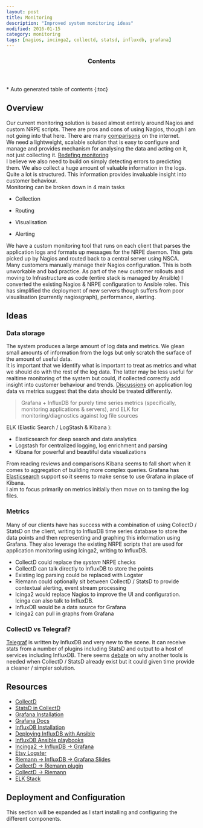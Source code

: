 ```yaml
---
layout: post
title: Monitoring
description: "Improved system monitoring ideas"
modified: 2016-01-15
category: monitoring
tags: [nagios, incinga2, collectd, statsd, influxdb, grafana]
---
```


<section id="table-of-contents" class="toc">
  <header>
    <h3>Contents</h3>
  </header>
<div id="drawer" markdown="1">
*  Auto generated table of contents
{:toc}
</div>
</section><!-- /#table-of-contents -->


## Overview

Our current monitoring solution is based almost entirely around Nagios and custom NRPE scripts.
There are pros and cons of using Nagios, though I am not going into that here. There are many [comparisons](http://phillbarber.blogspot.co.uk/2015/03/nagios-vs-sensu-vs-icinga2.html)
on the internet.
<br/>
We need a lightweight, scalable solution that is easy to configure and manage and provides mechanism for analysing the data and acting on it, not just collecting it. [Redefing monitoring](http://ryanfrantz.com/posts/solving-monitoring/)
<br/>
I believe we also need to build on simply detecting errors to predicting them. We also collect a huge amount of valuable information in the logs. Quite a lot is structured. This information provides invaluable insight into customer behaviour.
<br/>
Monitoring can be broken down in 4 main tasks

* Collection

* Routing

* Visualisation

* Alerting

We have a custom monitoring tool that runs on each client that parses the application logs and formats up messages for the NRPE daemon. This gets picked up by Nagios and routed back to a central server using NSCA.
<br/>
Many customers manually manage their Nagios configuration. This is both unworkable and bad practice. As part of the new customer rollouts and moving to Infrastructure as code (entire stack is managed by Ansible) I converted the existing Nagios & NRPE configuration to Ansible roles. This has simplified the deployment of new servers though suffers from poor visualisation (currently nagiosgraph), performance, alerting.


## Ideas

### Data storage

The system produces a large amount of log data and metrics. We glean small amounts of information from the logs but only scratch the surface of the amount of useful data.
<br/>
It is important that we identify what is important to treat as metrics and what we should do with the rest of the log data. The latter may be less useful for realtime monitoring of the system but could, if collected correctly add insight into customer behaviour and trends. [Discussions](https://discuss.elastic.co/t/elk-vs-grafana-influxdb/1686/6) on application log data vs metrics suggest that the data should be treated differently.

> Grafana + InfluxDB for purely time series metrics (specifically, monitoring applications & servers), and ELK for monitoring/diagnostics against log file sources

ELK (Elastic Search / LogStash & Kibana ):

* Elasticsearch for deep search and data analytics
* Logstash for centralized logging, log enrichment and parsing
* Kibana for powerful and beautiful data visualizations

From reading reviews and comparisons Kibana seems to fall short when it comes to aggregation of building more complex queries. Grafana has [Elasticsearch](http://docs.grafana.org/datasources/elasticsearch/) support so it seems to make sense to use Grafana in place of Kibana.
<br/>
I aim to focus primarily on metrics initially then move on to taming the log files.

### Metrics

Many of our clients have has success with a combination of using CollectD / StatsD on the client, writing to InfluxDB time series database to store the data points and then representing and graphing this information using Grafana. They also leverage the existing NRPE scripts that are used for application monitoring using Icinga2, writing to InfluxDB.

* CollectD could replace the *system* NRPE checks
* CollectD can talk directly to InfluxDB to store the points
* Existing log parsing could be replaced with Logster
* Riemann could optionally sit between CollectD / StatsD to provide contextual alerting, event stream processing
* Icinga2 would replace Nagios to improve the UI and configuration. Icinga can also talk to InfluxDB.
* InfluxDB would be a data source for Grafana
* Icinga2 can pull in graphs from Grafana

### CollectD vs Telegraf?

[Telegraf](https://github.com/influxdata/telegraf/blob/master/README.md) is written by InfluxDB and very new to the scene. It can receive stats from a number of plugins including StatsD and output to a host of services including InfluxDB. There seems [debate](https://news.ycombinator.com/item?id=9746698) on why another tools is needed when CollectD / StatsD already exist but it could given time provide a cleaner / simpler solution.

## Resources

* [CollectD](https://collectd.org/)
* [StatsD in CollectD](https://anomaly.io/statsd-in-collectd/)<br/>
* [Grafana Installation](http://docs.grafana.org/installation/rpm/)<br/>
* [Grafana Docs](http://docs.grafana.org/)<br/>
* [InfluxDB Installation](https://docs.influxdata.com/influxdb/v0.9/introduction/installation/)<br/>
* [Deploying InfluxDB with Ansible](https://influxdb.com/blog/2015/11/19/deploying_influxdb_with_ansible.html)<br/>
* [InfluxDB Ansible playbooks](https://github.com/allen13/influxdb-ansible)<br/>
* [Incinga2 -> InfluxDB -> Grafana](http://blog.wuliwala.net/2015/12/09/icinga2-influxdb-grafana-integration/)<br/>
* [Etsy Logster](https://github.com/etsy/logster)<br/>
* [Riemann -> InfluxDB -> Grafana Slides](http://www.slideshare.net/nickchappell/pdx-devops-graphite-replacement)<br/>
* [CollectD -> Riemann plugin](http://riemann.io/clients.html)<br/>
* [CollectD -> Riemann](https://asylum.madhouse-project.org/blog/2014/12/09/monitoring-setup/)
* [ELK Stack](https://qbox.io/blog/welcome-to-the-elk-stack-elasticsearch-logstash-kibana)

## Deployment and Configuration

This section will be expanded as I start installing and configuring the different components.




